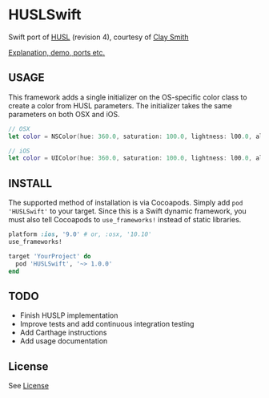 # HUSLSwift

Swift port of [HUSL](http://www.husl-colors.org) (revision 4), courtesy 
of [Clay Smith](https://github.com/stphnclysmth)

[Explanation, demo, ports etc.](http://www.husl-colors.org)


## USAGE

This framework adds a single initializer on the OS-specific color class to create a color from HUSL parameters. The initializer takes the same parameters on both OSX and iOS.

```swift
// OSX
let color = NSColor(hue: 360.0, saturation: 100.0, lightness: l00.0, alpha: 1.0)

// iOS
let color = UIColor(hue: 360.0, saturation: 100.0, lightness: l00.0, alpha: 1.0)
```


## INSTALL

The supported method of installation is via Cocoapods. Simply add `pod 'HUSLSwift'` to your target. Since this is a Swift dynamic framework, you must also tell Cocoapods to `use_frameworks!` instead of static libraries.

```ruby
platform :ios, '9.0' # or, :osx, '10.10'
use_frameworks!

target 'YourProject' do
  pod 'HUSLSwift', '~> 1.0.0'
end
```


## TODO

* Finish HUSLP implementation
* Improve tests and add continuous integration testing
* Add Carthage instructions
* Add usage documentation


## License

See [License](LICENSE)